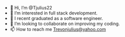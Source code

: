 - 👋 Hi, I’m @Tjulius22
- 👀 I’m interested in full stack development.
- 🌱 I recent graduated as a software engineer.
- 💞️ I’m looking to collaborate on improving my coding.
- 📫 How to reach me Trevonjulius@yahoo.com

<!---
Tjulius22/Tjulius22 is a ✨ special ✨ repository because its `README.md` (this file) appears on your GitHub profile.
You can click the Preview link to take a look at your changes.
--->
